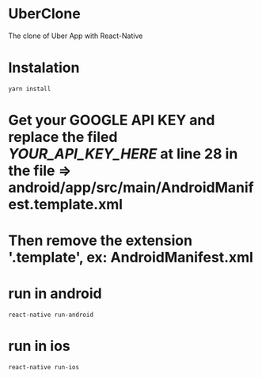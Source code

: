 # UberClone
The clone of Uber App with React-Native


# Instalation 
`yarn install`


# Get your GOOGLE API KEY and replace the filed _YOUR_API_KEY_HERE_ at line 28 in the file => android/app/src/main/AndroidManifest.template.xml
# Then remove the extension '.template', ex: AndroidManifest.xml


# run in android
`react-native run-android`


# run in ios
`react-native run-ios`
